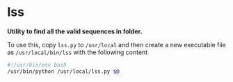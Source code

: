 lss
===

**Utility to find all the valid sequences in folder.**


To use this, copy `lss.py` to `/usr/local` and then create a new executable file as `/usr/local/bin/lss` with the following content

```bash
#!/usr/bin/env bash
/usr/bin/python /usr/local/lss.py $@
```